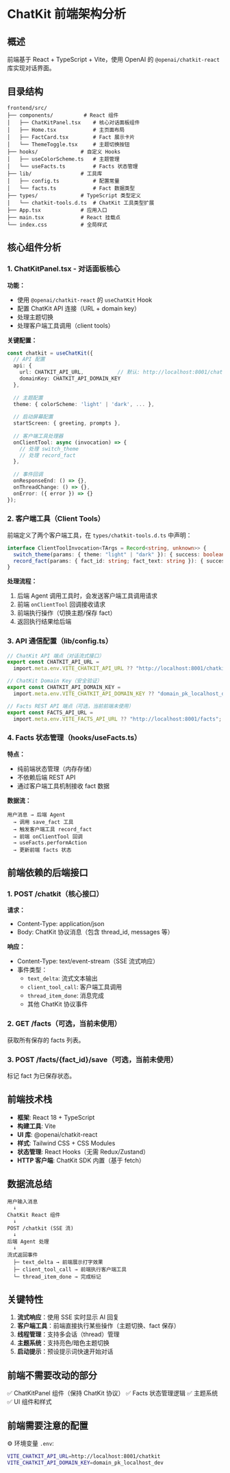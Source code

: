 # ChatKit 前端架构分析

## 概述
前端基于 React + TypeScript + Vite，使用 OpenAI 的 `@openai/chatkit-react` 库实现对话界面。

## 目录结构

```
frontend/src/
├── components/          # React 组件
│   ├── ChatKitPanel.tsx    # 核心对话面板组件
│   ├── Home.tsx            # 主页面布局
│   ├── FactCard.tsx        # Fact 展示卡片
│   └── ThemeToggle.tsx     # 主题切换按钮
├── hooks/              # 自定义 Hooks
│   ├── useColorScheme.ts   # 主题管理
│   └── useFacts.ts         # Facts 状态管理
├── lib/                # 工具库
│   ├── config.ts           # 配置常量
│   └── facts.ts            # Fact 数据类型
├── types/              # TypeScript 类型定义
│   └── chatkit-tools.d.ts  # ChatKit 工具类型扩展
├── App.tsx             # 应用入口
├── main.tsx            # React 挂载点
└── index.css           # 全局样式

```

## 核心组件分析

### 1. ChatKitPanel.tsx - 对话面板核心

**功能：**
- 使用 `@openai/chatkit-react` 的 `useChatKit` Hook
- 配置 ChatKit API 连接（URL + domain key）
- 处理主题切换
- 处理客户端工具调用（client tools）

**关键配置：**

```typescript
const chatkit = useChatKit({
  // API 配置
  api: { 
    url: CHATKIT_API_URL,           // 默认: http://localhost:8001/chatkit
    domainKey: CHATKIT_API_DOMAIN_KEY 
  },
  
  // 主题配置
  theme: { colorScheme: 'light' | 'dark', ... },
  
  // 启动屏幕配置
  startScreen: { greeting, prompts },
  
  // 客户端工具处理器
  onClientTool: async (invocation) => {
    // 处理 switch_theme
    // 处理 record_fact
  },
  
  // 事件回调
  onResponseEnd: () => {},
  onThreadChange: () => {},
  onError: ({ error }) => {}
});
```

### 2. 客户端工具（Client Tools）

前端定义了两个客户端工具，在 `types/chatkit-tools.d.ts` 中声明：

```typescript
interface ClientToolInvocation<TArgs = Record<string, unknown>> {
  switch_theme(params: { theme: "light" | "dark" }): { success: boolean };
  record_fact(params: { fact_id: string; fact_text: string }): { success: boolean };
}
```

**处理流程：**
1. 后端 Agent 调用工具时，会发送客户端工具调用请求
2. 前端 `onClientTool` 回调接收请求
3. 前端执行操作（切换主题/保存 fact）
4. 返回执行结果给后端

### 3. API 通信配置（lib/config.ts）

```typescript
// ChatKit API 端点（对话流式接口）
export const CHATKIT_API_URL = 
  import.meta.env.VITE_CHATKIT_API_URL ?? "http://localhost:8001/chatkit";

// ChatKit Domain Key（安全验证）
export const CHATKIT_API_DOMAIN_KEY = 
  import.meta.env.VITE_CHATKIT_API_DOMAIN_KEY ?? "domain_pk_localhost_dev";

// Facts REST API 端点（可选，当前前端未使用）
export const FACTS_API_URL = 
  import.meta.env.VITE_FACTS_API_URL ?? "http://localhost:8001/facts";
```

### 4. Facts 状态管理（hooks/useFacts.ts）

**特点：**
- 纯前端状态管理（内存存储）
- 不依赖后端 REST API
- 通过客户端工具机制接收 fact 数据

**数据流：**
```
用户消息 → 后端 Agent 
  → 调用 save_fact 工具
  → 触发客户端工具 record_fact
  → 前端 onClientTool 回调
  → useFacts.performAction
  → 更新前端 facts 状态
```

## 前端依赖的后端接口

### 1. POST /chatkit（核心接口）

**请求：**
- Content-Type: application/json
- Body: ChatKit 协议消息（包含 thread_id, messages 等）

**响应：**
- Content-Type: text/event-stream（SSE 流式响应）
- 事件类型：
  - `text_delta`: 流式文本输出
  - `client_tool_call`: 客户端工具调用
  - `thread_item_done`: 消息完成
  - 其他 ChatKit 协议事件

### 2. GET /facts（可选，当前未使用）

获取所有保存的 facts 列表。

### 3. POST /facts/{fact_id}/save（可选，当前未使用）

标记 fact 为已保存状态。

## 前端技术栈

- **框架**: React 18 + TypeScript
- **构建工具**: Vite
- **UI 库**: @openai/chatkit-react
- **样式**: Tailwind CSS + CSS Modules
- **状态管理**: React Hooks（无需 Redux/Zustand）
- **HTTP 客户端**: ChatKit SDK 内置（基于 fetch）

## 数据流总结

```
用户输入消息
  ↓
ChatKit React 组件
  ↓
POST /chatkit (SSE 流)
  ↓
后端 Agent 处理
  ↓
流式返回事件
  ├─ text_delta → 前端展示打字效果
  ├─ client_tool_call → 前端执行客户端工具
  └─ thread_item_done → 完成标记
```

## 关键特性

1. **流式响应**：使用 SSE 实时显示 AI 回复
2. **客户端工具**：前端直接执行某些操作（主题切换、fact 保存）
3. **线程管理**：支持多会话（thread）管理
4. **主题系统**：支持亮色/暗色主题切换
5. **启动提示**：预设提示词快速开始对话

## 前端不需要改动的部分

✅ ChatKitPanel 组件（保持 ChatKit 协议）
✅ Facts 状态管理逻辑
✅ 主题系统
✅ UI 组件和样式

## 前端需要注意的配置

⚙️ 环境变量 `.env`:
```bash
VITE_CHATKIT_API_URL=http://localhost:8001/chatkit
VITE_CHATKIT_API_DOMAIN_KEY=domain_pk_localhost_dev
```

